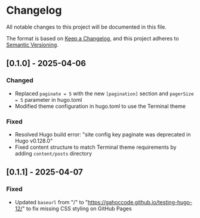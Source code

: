 # Changelog

All notable changes to this project will be documented in this file.

The format is based on [Keep a Changelog](https://keepachangelog.com/en/1.0.0/),
and this project adheres to [Semantic Versioning](https://semver.org/spec/v2.0.0.html).

## [0.1.0] - 2025-04-06

### Changed
- Replaced `paginate = 5` with the new `[pagination]` section and `pagerSize = 5` parameter in hugo.toml
- Modified theme configuration in hugo.toml to use the Terminal theme

### Fixed
- Resolved Hugo build error: "site config key paginate was deprecated in Hugo v0.128.0"
- Fixed content structure to match Terminal theme requirements by adding `content/posts` directory

## [0.1.1] - 2025-04-07

### Fixed
- Updated `baseurl` from "/" to "https://gahoccode.github.io/testing-hugo-12/" to fix missing CSS styling on GitHub Pages
